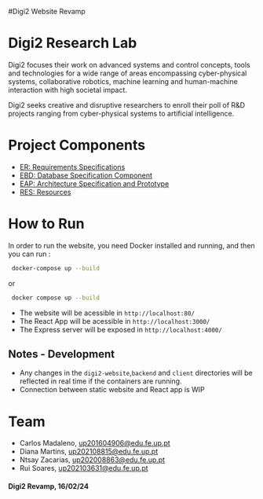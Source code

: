 #Digi2 Website Revamp

# Digi2 Research Lab
Digi2 focuses their work on advanced systems and control concepts, tools and technologies for a wide range of areas encompassing cyber-physical systems, collaborative robotics, machine learning and human-machine interaction with high societal impact.

Digi2 seeks creative and disruptive researchers to enroll their poll of R&D projects ranging from cyber-physical systems to artificial intelligence.


# Project Components
- [ER: Requirements Specifications](docs/er.md)
- [EBD: Database Specification Component](docs/ebd.md)
- [EAP: Architecture Specification and Prototype](docs/eap.md)
- [RES: Resources](docs/resouces.md)

# How to Run
In order to run the website, you need Docker installed and running, and then you can run : 

```bash
 docker-compose up --build
```
or
```bash
 docker compose up --build 
```

- The website will be acessible in `http://localhost:80/` 
- The React App will be acessible in `http://localhost:3000/`
- The Express server will be exposed in `http://localhost:4000/`




## Notes - Development
- Any changes in the `digi2-website`,`backend` and `client` directories will be reflected in real time if the containers are running. 
- Connection between static website and React app is WIP


# Team
- Carlos Madaleno, up201604906@edu.fe.up.pt
- Diana Martins, up202108815@edu.fe.up.pt
- Ntsay Zacarias, up202008863@edu.fe.up.pt
- Rui Soares, up202103631@edu.fe.up.pt

#### Digi2 Revamp, 16/02/24
